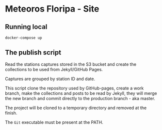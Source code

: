# Meteoros Floripa - Site


## Running local

```console
docker-compose up
```

## The publish script

Read the stations captures stored in the S3 bucket and create the collections to be used from Jekyll/GitHub Pages.

Captures are grouped by station ID and date.

This script clone the repository used by GitHub-pages, create a work branch, make the collections and posts to be 
read by Jekyll, they will merge the new branch and commit directly to the production branch - aka master.

The project will be cloned to a temporary directory and removed at the finish.

The `Git` executable must be present at the PATH.
